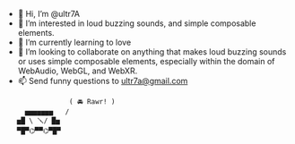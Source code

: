 
- 👋 Hi, I’m @ultr7A
- 👀 I’m interested in loud buzzing sounds, and simple composable elements.
- 💞️ I’m currently learning to love
- 🌱 I’m looking to collaborate on anything that makes loud buzzing sounds or uses simple composable elements, especially within the domain of WebAudio, WebGL, and WebXR. 
- 📫 Send funny questions to ultr7a@gmail.com


```                
                ( 🚘 Rawr! )
     ▅▅▅▅▅▅▅   /
   ▅█ \ 🪛/ █▅  
   ▀█▀⌬▀▀⌬▀█▀
```             
